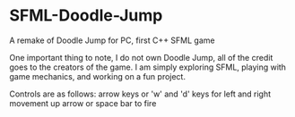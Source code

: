 # SFML-Doodle-Jump
A remake of Doodle Jump for PC, first C++ SFML game

One important thing to note, I do not own Doodle Jump, all of the credit goes to the creators of the game.
I am simply exploring SFML, playing with game mechanics, and working on a fun project.

Controls are as follows:
arrow keys or 'w' and 'd' keys for left and right movement
up arrow or space bar to fire
